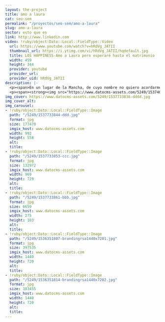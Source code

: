 ```yaml
---
layout: the-project
title: amo a laura
cat: seo-sem
permalink: "/proyectos/seo-sem/amo-a-laura"
slug: amo-a-laura
sector: esto que es
link: http://www.linkedin.com
video: !ruby/object:Dato::Local::FieldType::Video
  url: https://www.youtube.com/watch?v=hRdVg_JATII
  thumbnail_url: https://i.ytimg.com/vi/hRdVg_JATII/hqdefault.jpg
  title: LOS HAPPINESS-Amo a Laura pero esperaré hasta el matrimonio
  width: 459
  height: 344
  provider: youtube
  provider_url: 
  provider_uid: hRdVg_JATII
description: |-
  <p><span>En un lugar de la Mancha, de cuyo nombre no quiero acordarme, no ha mucho tiempo que viv&iacute;a un hidalgo de los de lanza en astillero, adarga antigua, roc&iacute;n flaco y galgo corredor. Una olla de algo m&aacute;s vaca que carnero, salpic&oacute;n las m&aacute;s <strong>noches, duelos y quebrantos los s&aacute;bados, lentejas los viernes, alg&uacute;n palomino de a&ntilde;adidura los domingos, consum&iacute;an las tres partes de su hacienda.</strong></span></p>
  <p><span><strong><img src="https://www.datocms-assets.com/5249/1537469600-digital-poland1536x1536.jpg" /></strong></span></p>
img_cover: https://www.datocms-assets.com/5249/1537733836-dddd.jpg
img_cover_alt: 
img_carousel:
- !ruby/object:Dato::Local::FieldType::Image
  path: "/5249/1537733844-ddd.jpg"
  format: jpg
  size: 177470
  imgix_host: www.datocms-assets.com
  width: 992
  height: 558
  alt: 
  title: 
- !ruby/object:Dato::Local::FieldType::Image
  path: "/5249/1537733853-ccc.jpg"
  format: jpg
  size: 132972
  imgix_host: www.datocms-assets.com
  width: 969
  height: 729
  alt: 
  title: 
- !ruby/object:Dato::Local::FieldType::Image
  path: "/5249/1537733861-bbb.jpg"
  format: jpg
  size: 6659
  imgix_host: www.datocms-assets.com
  width: 275
  height: 183
  alt: 
  title: 
- !ruby/object:Dato::Local::FieldType::Image
  path: "/5249/1536351807-brandingrsa1440x7201.jpg"
  format: jpg
  size: 397535
  imgix_host: www.datocms-assets.com
  width: 1440
  height: 720
  alt: 
  title: 
- !ruby/object:Dato::Local::FieldType::Image
  path: "/5249/1536351814-brandingrsa1440x7202.jpg"
  format: jpg
  size: 383455
  imgix_host: www.datocms-assets.com
  width: 1440
  height: 720
  alt: 
  title: 
---
```


